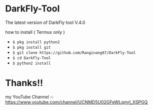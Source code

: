 # DarkFly-Tool

The latest version of DarkFly tool V.4.0

how to install ( Termux only )

* `$ pkg install python2`
* `$ pkg install git`
* `$ git clone https://github.com/Ranginang67/DarkFly-Tool`
* `$ cd DarkFly-Tool`
* `$ python2 install`
 
 # Thanks!!

my YouTube Channel -: https://www.youtube.com/channel/UCNMD5U02GFeWLqmrl_XSPGQ
